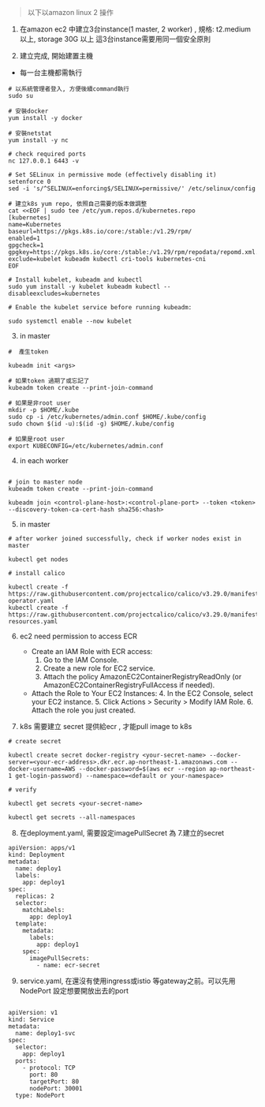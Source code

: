 
> 以下以amazon linux 2 操作 

1. 在amazon ec2 中建立3台instance(1 master, 2 worker) , 
規格: t2.medium以上, storage 30G 以上
這3台instance需要用同一個安全原則

2. 建立完成, 開始建置主機

- 每一台主機都需執行
```shell!=
# 以系統管理者登入, 方便後續command執行
sudo su

# 安裝docker
yum install -y docker

# 安裝netstat 
yum install -y nc

# check required ports
nc 127.0.0.1 6443 -v

# Set SELinux in permissive mode (effectively disabling it)
setenforce 0
sed -i 's/^SELINUX=enforcing$/SELINUX=permissive/' /etc/selinux/config

# 建立k8s yum repo, 依照自己需要的版本做調整
cat <<EOF | sudo tee /etc/yum.repos.d/kubernetes.repo
[kubernetes]
name=Kubernetes
baseurl=https://pkgs.k8s.io/core:/stable:/v1.29/rpm/
enabled=1
gpgcheck=1
gpgkey=https://pkgs.k8s.io/core:/stable:/v1.29/rpm/repodata/repomd.xml.key
exclude=kubelet kubeadm kubectl cri-tools kubernetes-cni
EOF

# Install kubelet, kubeadm and kubectl
sudo yum install -y kubelet kubeadm kubectl --disableexcludes=kubernetes

# Enable the kubelet service before running kubeadm:

sudo systemctl enable --now kubelet
```


3. in master

```shell=
#  產生token

kubeadm init <args>

# 如果token 過期了或忘記了
kubeadm token create --print-join-command

# 如果是非root user
mkdir -p $HOME/.kube
sudo cp -i /etc/kubernetes/admin.conf $HOME/.kube/config
sudo chown $(id -u):$(id -g) $HOME/.kube/config

# 如果是root user
export KUBECONFIG=/etc/kubernetes/admin.conf
```

4. in each worker
```shell=

# join to master node
kubeadm token create --print-join-command

kubeadm join <control-plane-host>:<control-plane-port> --token <token> --discovery-token-ca-cert-hash sha256:<hash>

```


5. in master

```shell=
# after worker joined successfully, check if worker nodes exist in master

kubectl get nodes

# install calico

kubectl create -f https://raw.githubusercontent.com/projectcalico/calico/v3.29.0/manifests/tigera-operator.yaml
kubectl create -f https://raw.githubusercontent.com/projectcalico/calico/v3.29.0/manifests/custom-resources.yaml

```


6. ec2 need permission to access ECR

    - Create an IAM Role with ECR access:
        1. Go to the IAM Console.
        2. Create a new role for EC2 service.
        3. Attach the policy AmazonEC2ContainerRegistryReadOnly (or AmazonEC2ContainerRegistryFullAccess if needed).
    - Attach the Role to Your EC2 Instances:
        4. In the EC2 Console, select your EC2 instance.
        5. Click Actions > Security > Modify IAM Role.
        6. Attach the role you just created.


7. k8s 需要建立 secret 提供給ecr , 才能pull image to k8s
```shell!=
# create secret

kubectl create secret docker-registry <your-secret-name> --docker-server=<your-ecr-address>.dkr.ecr.ap-northeast-1.amazonaws.com --docker-username=AWS --docker-password=$(aws ecr --region ap-northeast-1 get-login-password) --namespace=<default or your-namespace>

# verify

kubectl get secrets <your-secret-name>

kubectl get secrets --all-namespaces
```

8. 在deployment.yaml, 需要設定imagePullSecret 為 7.建立的secret 

```yaml!=
apiVersion: apps/v1
kind: Deployment
metadata:
  name: deploy1
  labels:
    app: deploy1
spec:
  replicas: 2
  selector:
    matchLabels:
      app: deploy1
  template:
    metadata:
      labels:
        app: deploy1
    spec:
      imagePullSecrets:
        - name: ecr-secret

```

9. service.yaml, 在還沒有使用ingress或istio 等gateway之前。可以先用NodePort 設定想要開放出去的port

```yaml=!

apiVersion: v1
kind: Service
metadata:
  name: deploy1-svc
spec:
  selector:
    app: deploy1
  ports:
    - protocol: TCP
      port: 80
      targetPort: 80
      nodePort: 30001
  type: NodePort
  
```